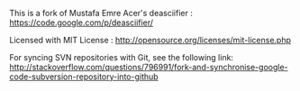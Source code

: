 This is a fork of Mustafa Emre Acer's deasciifier : https://code.google.com/p/deasciifier/

Licensed with MIT License : http://opensource.org/licenses/mit-license.php


For syncing SVN repositories with Git, see the following link:
http://stackoverflow.com/questions/796991/fork-and-synchronise-google-code-subversion-repository-into-github